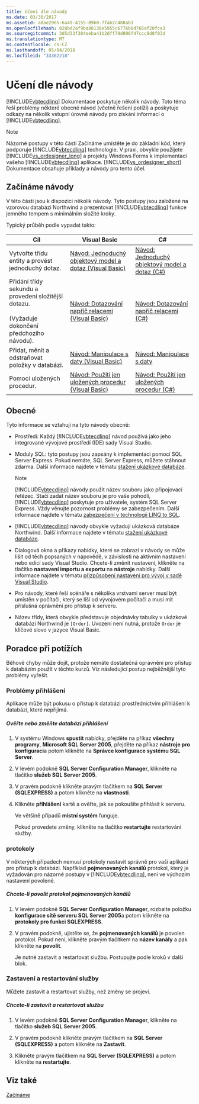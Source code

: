 ```yaml
---
title: Učení dle návody
ms.date: 03/30/2017
ms.assetid: a8ae2965-6a49-4155-89b0-7fab2c488ab1
ms.openlocfilehash: 028bd2af9ba88136e5955c6776b0d765af20fca3
ms.sourcegitcommit: 3d5d33f384eeba41b2dff79d096f47ccc8d8f03d
ms.translationtype: MT
ms.contentlocale: cs-CZ
ms.lasthandoff: 05/04/2018
ms.locfileid: "33362218"
---
```

# <a name="learning-by-walkthroughs"></a>Učení dle návody
[!INCLUDE[vbtecdlinq](../../../../../../includes/vbtecdlinq-md.md)] Dokumentace poskytuje několik návody. Toto téma řeší problémy některé obecné návod (včetně řešení potíží) a poskytuje odkazy na několik vstupní úrovně návody pro získání informací o [!INCLUDE[vbtecdlinq](../../../../../../includes/vbtecdlinq-md.md)].  
  
> [!NOTE]
>  Názorné postupy v této části Začínáme umístěte je do základní kód, který podporuje [!INCLUDE[vbtecdlinq](../../../../../../includes/vbtecdlinq-md.md)] technologie. V praxi, obvykle použijete [!INCLUDE[vs_ordesigner_long](../../../../../../includes/vs-ordesigner-long-md.md)] a projekty Windows Forms k implementaci vašeho [!INCLUDE[vbtecdlinq](../../../../../../includes/vbtecdlinq-md.md)] aplikace. [!INCLUDE[vs_ordesigner_short](../../../../../../includes/vs-ordesigner-short-md.md)] Dokumentace obsahuje příklady a návody pro tento účel.  
  
## <a name="getting-started-walkthroughs"></a>Začínáme návody  
 V této části jsou k dispozici několik návody. Tyto postupy jsou založené na vzorovou databázi Northwind a prezentovat [!INCLUDE[vbtecdlinq](../../../../../../includes/vbtecdlinq-md.md)] funkce jemného tempem s minimálním složité kroky.  
  
 Typický průběh podle vypadat takto:  
  
|Cíl|Visual Basic|C#|  
|---------------|------------------|---------|  
|Vytvořte třídu entity a provést jednoduchý dotaz.|[Návod: Jednoduchý objektový model a dotaz (Visual Basic)](../../../../../../docs/framework/data/adonet/sql/linq/walkthrough-simple-object-model-and-query-visual-basic.md)|[Návod: Jednoduchý objektový model a dotaz (C#)](../../../../../../docs/framework/data/adonet/sql/linq/walkthrough-simple-object-model-and-query-csharp.md)|  
|Přidání třídy sekundu a provedení složitější dotazu.<br /><br /> (Vyžaduje dokončení předchozího návodu).|[Návod: Dotazování napříč relacemi (Visual Basic)](../../../../../../docs/framework/data/adonet/sql/linq/walkthrough-querying-across-relationships-visual-basic.md)|[Návod: Dotazování napříč relacemi (C#)](../../../../../../docs/framework/data/adonet/sql/linq/walkthrough-querying-across-relationships-csharp.md)|  
|Přidat, měnit a odstraňovat položky v databázi.|[Návod: Manipulace s daty (Visual Basic)](../../../../../../docs/framework/data/adonet/sql/linq/walkthrough-manipulating-data-visual-basic.md)|[Návod: Manipulace s daty](../../../../../../docs/framework/data/adonet/sql/linq/walkthrough-manipulating-data-csharp.md)|  
|Pomocí uložených procedur.|[Návod: Použití jen uložených procedur (Visual Basic)](../../../../../../docs/framework/data/adonet/sql/linq/walkthrough-using-only-stored-procedures-visual-basic.md)|[Návod: Použití jen uložených procedur (C#)](../../../../../../docs/framework/data/adonet/sql/linq/walkthrough-using-only-stored-procedures-csharp.md)|  
  
## <a name="general"></a>Obecné  
 Tyto informace se vztahují na tyto návody obecně:  
  
-   Prostředí: Každý [!INCLUDE[vbtecdlinq](../../../../../../includes/vbtecdlinq-md.md)] návod používá jako jeho integrované vývojové prostředí (IDE) sady Visual Studio.  
  
-   Moduly SQL: tyto postupy jsou zapsány k implementaci pomocí SQL Server Express. Pokud nemáte, SQL Server Express, můžete stáhnout zdarma. Další informace najdete v tématu [stažení ukázkové databáze](../../../../../../docs/framework/data/adonet/sql/linq/downloading-sample-databases.md).  
  
    > [!NOTE]
    >  [!INCLUDE[vbtecdlinq](../../../../../../includes/vbtecdlinq-md.md)] návody použít název souboru jako připojovací řetězec. Stačí zadat název souboru je pro vaše pohodlí, [!INCLUDE[vbtecdlinq](../../../../../../includes/vbtecdlinq-md.md)] poskytuje pro uživatele, systém SQL Server Express. Vždy věnujte pozornost problémy se zabezpečením. Další informace najdete v tématu [zabezpečení v technologii LINQ to SQL](../../../../../../docs/framework/data/adonet/sql/linq/security-in-linq-to-sql.md).  
  
-   [!INCLUDE[vbtecdlinq](../../../../../../includes/vbtecdlinq-md.md)] návody obvykle vyžadují ukázková databáze Northwind. Další informace najdete v tématu [stažení ukázkové databáze](../../../../../../docs/framework/data/adonet/sql/linq/downloading-sample-databases.md).  
  
-   Dialogová okna a příkazy nabídky, které se zobrazí v návody se může lišit od těch popsaných v nápovědě, v závislosti na aktivním nastavení nebo edicí sady Visual Studio. Chcete-li změnit nastavení, klikněte na tlačítko **nastavení importu a exportu** na **nástroje** nabídky. Další informace najdete v tématu [přizpůsobení nastavení pro vývoj v sadě Visual Studio](http://msdn.microsoft.com/library/22c4debb-4e31-47a8-8f19-16f328d7dcd3).  
  
-   Pro návody, které řeší scénáře s několika vrstvami server musí být umístěn v počítači, který se liší od vývojovém počítači a musí mít příslušná oprávnění pro přístup k serveru.  
  
-   Název třídy, která obvykle představuje objednávky tabulky v ukázkové databázi Northwind je `[Order]`. Uvození není nutná, protože `Order` je klíčové slovo v jazyce Visual Basic.  
  
## <a name="troubleshooting"></a>Poradce při potížích  
 Běhové chyby může dojít, protože nemáte dostatečná oprávnění pro přístup k databázím použít v těchto kurzů. Viz následující postup nejběžnější tyto problémy vyřešit.  
  
### <a name="log-on-issues"></a>Problémy přihlášení  
 Aplikace může být pokusu o přístup k databázi prostřednictvím přihlášení k databázi, které nepřijímá.  
  
##### <a name="to-verify-or-change-the-database-log-on"></a>Ověřte nebo změňte databázi přihlášení  
  
1.  V systému Windows **spustit** nabídky, přejděte na příkaz **všechny programy**, **Microsoft SQL Server 2005**, přejděte na příkaz **nástroje pro konfiguraci**a potom klikněte na **Správce konfigurace systému SQL Server**.  
  
2.  V levém podokně **SQL Server Configuration Manager**, klikněte na tlačítko **služeb SQL Server 2005**.  
  
3.  V pravém podokně klikněte pravým tlačítkem na **SQL Server (SQLEXPRESS)** a potom klikněte na **vlastnosti**.  
  
4.  Klikněte **přihlášení** kartě a ověřte, jak se pokoušíte přihlásit k serveru.  
  
     Ve většině případů **místní systém** funguje.  
  
     Pokud provedete změny, klikněte na tlačítko **restartujte** restartování služby.  
  
### <a name="protocols"></a>protokoly  
 V některých případech nemusí protokoly nastavit správně pro vaši aplikaci pro přístup k databázi. Například **pojmenovaných kanálů** protokol, který je vyžadován pro názorné postupy v [!INCLUDE[vbtecdlinq](../../../../../../includes/vbtecdlinq-md.md)], není ve výchozím nastavení povolené.  
  
##### <a name="to-enable-the-named-pipes-protocol"></a>Chcete-li povolit protokol pojmenovaných kanálů  
  
1.  V levém podokně **SQL Server Configuration Manager**, rozbalte položku **konfigurace sítě serveru SQL Server 2005**a potom klikněte na **protokoly pro funkci SQLEXPRESS**.  
  
2.  V pravém podokně, ujistěte se, že **pojmenovaných kanálů** je povolen protokol. Pokud není, klikněte pravým tlačítkem na **název kanály** a pak klikněte na **povolit**.  
  
     Je nutné zastavit a restartovat službu. Postupujte podle kroků v další blok.  
  
### <a name="stopping-and-restarting-the-service"></a>Zastavení a restartování služby  
 Můžete zastavit a restartovat služby, než změny se projeví.  
  
##### <a name="to-stop-and-restart-the-service"></a>Chcete-li zastavit a restartovat službu  
  
1.  V levém podokně **SQL Server Configuration Manager**, klikněte na tlačítko **služeb SQL Server 2005**.  
  
2.  V pravém podokně klikněte pravým tlačítkem na **SQL Server (SQLEXPRESS)** a potom klikněte na **Zastavit**.  
  
3.  Klikněte pravým tlačítkem na **SQL Server (SQLEXPRESS)** a potom klikněte na **restartujte**.  
  
## <a name="see-also"></a>Viz také  
 [Začínáme](../../../../../../docs/framework/data/adonet/sql/linq/getting-started.md)
